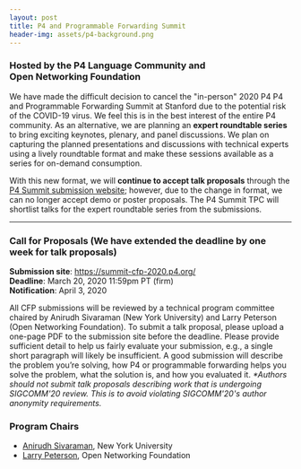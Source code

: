 ```yaml
---
layout: post
title: P4 and Programmable Forwarding Summit 
header-img: assets/p4-background.png
---
```


### Hosted by the P4 Language Community and <br /> Open Networking Foundation  

We have made the difficult decision to cancel the "in-person" 2020 P4 P4 and Programmable Forwarding Summit at Stanford due to the potential risk of the COVID-19 virus.  We feel this is in the best interest of the entire P4 community. As an alternative, we are planning an **expert roundtable series** to bring exciting keynotes, plenary, and panel discussions.  We plan on capturing the planned presentations and discussions with technical experts using a lively roundtable format and make these sessions available as a series for on-demand consumption.

With this new format, we will **continue to accept talk proposals** through the [P4 Summit submission website](https://summit-cfp-2020.p4.org/); however, due to the change in format, we can no longer accept demo or poster proposals. The P4 Summit TPC will shortlist talks for the expert roundtable series from the submissions.  

---

### Call for Proposals (We have extended the deadline by one week for talk proposals)
**Submission site**: <https://summit-cfp-2020.p4.org/> <br />
**Deadline**: March 20, 2020 11:59pm PT (firm) <br />
**Notification**: April 3, 2020

All CFP submissions will be reviewed by a technical program committee chaired by Anirudh Sivaraman (New York University) and Larry Peterson (Open Networking Foundation). To submit a talk proposal, please upload a one-page PDF to the submission site before the deadline. Please provide sufficient detail to help us fairly evaluate your submission, e.g., a single short paragraph will likely be insufficient. A good submission will describe the problem you’re solving, how P4 or programmable forwarding helps you solve the problem, what the solution is, and how you evaluated it.
_*Authors should not submit talk proposals describing work that is undergoing SIGCOMM'20 review. This is to avoid violating SIGCOMM'20's author anonymity requirements._

### Program Chairs
* [Anirudh Sivaraman](https://cs.nyu.edu/~anirudh/), New York University
* [Larry Peterson](https://www.opennetworking.org/executive-team/#bio-Larry-Peterson), Open Networking Foundation

